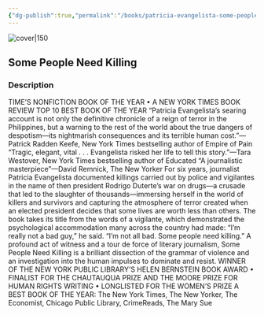 ```yaml
---
{"dg-publish":true,"permalink":"/books/patricia-evangelista-some-people-need-killing/","title":"\"Some People Need Killing\"","tags":["journalism","autobiography","sociopolitical","non-fiction"]}
---
```




![cover|150](http://books.google.com/books/content?id=FbkwEQAAQBAJ&printsec=frontcover&img=1&zoom=1&edge=curl&source=gbs_api)

## Some People Need Killing

### Description

TIME’S NONFICTION BOOK OF THE YEAR • A NEW YORK TIMES BOOK REVIEW TOP 10 BEST BOOK OF THE YEAR “Patricia Evangelista’s searing account is not only the definitive chronicle of a reign of terror in the Philippines, but a warning to the rest of the world about the true dangers of despotism—its nightmarish consequences and its terrible human cost.”—Patrick Radden Keefe, New York Times bestselling author of Empire of Pain “Tragic, elegant, vital . . . Evangelista risked her life to tell this story.”—Tara Westover, New York Times bestselling author of Educated “A journalistic masterpiece”—David Remnick, The New Yorker For six years, journalist Patricia Evangelista documented killings carried out by police and vigilantes in the name of then president Rodrigo Duterte’s war on drugs—a crusade that led to the slaughter of thousands—immersing herself in the world of killers and survivors and capturing the atmosphere of terror created when an elected president decides that some lives are worth less than others. The book takes its title from the words of a vigilante, which demonstrated the psychological accommodation many across the country had made: “I’m really not a bad guy,” he said. “I’m not all bad. Some people need killing.” A profound act of witness and a tour de force of literary journalism, Some People Need Killing is a brilliant dissection of the grammar of violence and an investigation into the human impulses to dominate and resist. WINNER OF THE NEW YORK PUBLIC LIBRARY’S HELEN BERNSTEIN BOOK AWARD • FINALIST FOR THE CHAUTAUQUA PRIZE AND THE MOORE PRIZE FOR HUMAN RIGHTS WRITING • LONGLISTED FOR THE WOMEN’S PRIZE A BEST BOOK OF THE YEAR: The New York Times, The New Yorker, The Economist, Chicago Public Library, CrimeReads, The Mary Sue
```